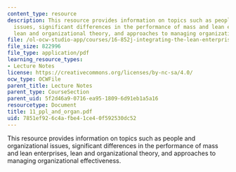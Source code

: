 ```yaml
---
content_type: resource
description: This resource provides information on topics such as people and organizational
  issues, significant differences in the performance of mass and lean enterprises,
  lean and organizational theory, and approaches to managing organizational effectiveness.
file: /ol-ocw-studio-app/courses/16-852j-integrating-the-lean-enterprise-fall-2005/7851ef926c4afbe41ce40f592530dc52_11_ppl_and_organ.pdf
file_size: 822996
file_type: application/pdf
learning_resource_types:
- Lecture Notes
license: https://creativecommons.org/licenses/by-nc-sa/4.0/
ocw_type: OCWFile
parent_title: Lecture Notes
parent_type: CourseSection
parent_uid: 5f2d46a9-0716-ea95-1809-6d91eb1a5a16
resourcetype: Document
title: 11_ppl_and_organ.pdf
uid: 7851ef92-6c4a-fbe4-1ce4-0f592530dc52
---
```

This resource provides information on topics such as people and organizational issues, significant differences in the performance of mass and lean enterprises, lean and organizational theory, and approaches to managing organizational effectiveness.